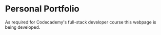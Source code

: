 # Personal Portfolio
As required for Codecademy's full-stack developer course this webpage is being developed.